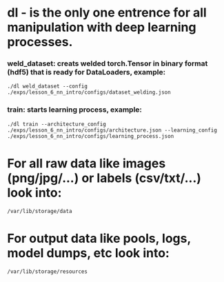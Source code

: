 # dl - is the only one entrence for all manipulation with deep learning processes.

### weld_dataset: creats welded torch.Tensor in binary format (hdf5) that is ready for DataLoaders, example:
```
./dl weld_dataset --config ./exps/lesson_6_nn_intro/configs/dataset_welding.json
```

### train: starts learning process, example:
```
./dl train --architecture_config ./exps/lesson_6_nn_intro/configs/architecture.json --learning_config ./exps/lesson_6_nn_intro/configs/learning_process.json
```

# For all raw data like images (png/jpg/...) or labels (csv/txt/...) look into:
```
/var/lib/storage/data
```

# For output data like pools, logs, model dumps, etc look into:
```
/var/lib/storage/resources
```

